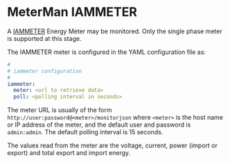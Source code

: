# MeterMan IAMMETER

A [IAMMETER](https://www.iammeter.com/products/single-phase-meter) Energy Meter may be
monitored. Only the single phase meter is supported at this stage.

The IAMMETER meter is configured in the YAML configuration file as:

```yaml
#
# iammeter configuration
#
iammeter:
  meter: <url to retrieve data>
  poll: <polling interval in seconds>
```

The meter URL is usually of the form ```http://user:password@<meter>/monitorjson```
where ```<meter>``` is the host name or IP address of the meter, and the default user and password
is ```admin:admin```.
The default polling interval is 15 seconds.

The values read from the meter are the voltage, current, power (import or export)
and total export and import energy.
